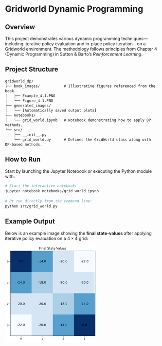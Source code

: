 # Gridworld Dynamic Programming

## Overview

This project demonstrates various dynamic programming techniques—including iterative policy evaluation and in-place policy iteration—on a Gridworld environment. The methodology follows principles from Chapter 4 (Dynamic Programming) in Sutton & Barto’s *Reinforcement Learning*.

## Project Structure

```
gridworld_dp/
├── book_images/           # Illustrative figures referenced from the book.
│   ├── Example_4.1.PNG
│   └── Figure_4.1.PNG     
├── generated_images/
│   └── [Automatically saved output plots]
├── notebooks/
│   └── grid_world.ipynb   # Notebook demonstrating how to apply DP methods.
└── src/
    ├── __init__.py
    └── grid_world.py      # Defines the GridWorld class along with DP-based methods.
```

## How to Run

Start by launching the Jupyter Notebook or executing the Python module with:

```bash
# Start the interactive notebook:
jupyter notebook notebooks/grid_world.ipynb

# Or run directly from the command line:
python src/grid_world.py
```

## Example Output

Below is an example image showing the **final state-values** after applying iterative policy evaluation on a $4 \times 4$ grid:

<img src="generated_images/final_state_values.png" width="60%">
